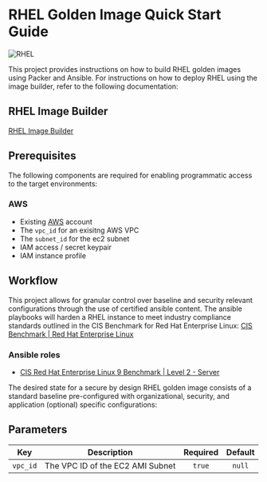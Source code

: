# RHEL Golden Image Quick Start Guide

![RHEL](https://www.redhat.com/rhdc/managed-files/rhel-product-screen-v2-726x436.png)

This project provides instructions on how to build RHEL golden images using Packer and Ansible. For instructions on how to deploy RHEL using the image builder, refer to the following documentation:

## RHEL Image Builder
[RHEL Image Builder](https://www.redhat.com/en/topics/linux/what-is-an-image-builder)

## Prerequisites
The following components are required for enabling programmatic access to the target environments:

### AWS

- Existing [AWS](https://aws.amazon.com/) account
- The `vpc_id` for an exisitng AWS VPC
- The `subnet_id` for the ec2 subnet
- IAM access / secret keypair
- IAM instance profile

## Workflow
This project allows for granular control over baseline and security relevant configurations through the use of certified ansible content. The ansible playbooks will harden a RHEL instance to meet industry compliance standards outlined in the CIS Benchmark for Red Hat Enterprise Linux:
[CIS Benchmark | Red Hat Enterprise Linux](https://www.cisecurity.org/benchmark/red_hat_linux)

### Ansible roles
- [CIS Red Hat Enterprise Linux 9 Benchmark | Level 2 - Server](https://github.com/RedHatOfficial/ansible-role-rhel9-cis)

The desired state for a secure by design RHEL golden image consists of a standard baseline pre-configured with organizational, security, and application (optional) specific configurations:

## Parameters
Key | Description | Required | Default
:---:|:-----:|:--------:|:-----------:
`vpc_id`| The VPC ID of the EC2 AMI Subnet | `true` | `null` 
